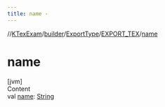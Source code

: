 ```yaml
---
title: name -
---
```

//[KTexExam](../../../index.md)/[builder](../../index.md)/[ExportType](../index.md)/[EXPORT_TEX](index.md)/[name](name.md)



# name  
[jvm]  
Content  
val [name](name.md): [String](https://kotlinlang.org/api/latest/jvm/stdlib/kotlin/-string/index.html)  



